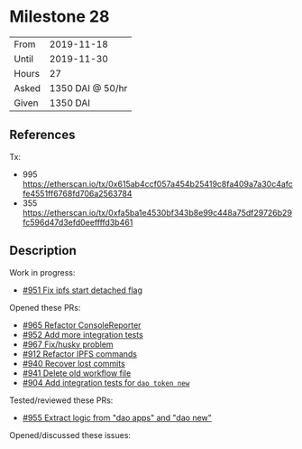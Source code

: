 # Milestone 28

|       |                  |
| ----- | ---------------- |
| From  | 2019-11-18       |
| Until | 2019-11-30       |
| Hours | 27               |
| Asked | 1350 DAI @ 50/hr |
| Given | 1350  DAI        |

## References

Tx:

- 995 <https://etherscan.io/tx/0x615ab4ccf057a454b25419c8fa409a7a30c4afcfe4551ff6768fd706a2563784>
- 355 <https://etherscan.io/tx/0xfa5ba1e4530bf343b8e99c448a75df29726b29fc596d47d3efd0eeffffd3b461>

## Description

Work in progress:

- [#951 Fix ipfs start detached flag](https://github.com/aragon/aragon-cli/pull/951)

Opened these PRs:

- [#965 Refactor ConsoleReporter](https://github.com/aragon/aragon-cli/pull/965)
- [#952 Add more integration tests](https://github.com/aragon/aragon-cli/pull/952)
- [#967 Fix/husky problem](https://github.com/aragon/aragon-cli/pull/967)
- [#912 Refactor IPFS commands](https://github.com/aragon/aragon-cli/pull/912)
- [#940 Recover lost commits](https://github.com/aragon/aragon-cli/pull/940)
- [#941 Delete old workflow file](https://github.com/aragon/aragon-cli/pull/941)
- [#904 Add integration tests for `dao token new`](https://github.com/aragon/aragon-cli/pull/904)
  
Tested/reviewed these PRs:

- [#955 Extract logic from "dao apps" and "dao new"](https://github.com/aragon/aragon-cli/pull/955)

Opened/discussed these issues:
